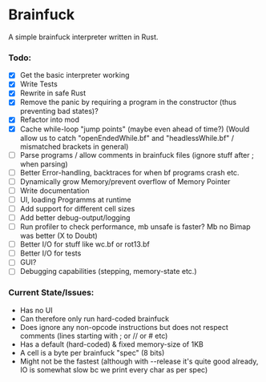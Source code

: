 # Brainfuck
A simple brainfuck interpreter written in Rust.

### Todo:

- [X] Get the basic interpreter working
- [X] Write Tests
- [X] Rewrite in safe Rust
- [X] Remove the panic by requiring a program in the constructor (thus preventing bad states)?
- [X] Refactor into mod
- [X] Cache while-loop "jump points" (maybe even ahead of time?) (Would allow us to catch "openEndedWhile.bf" and "headlessWhile.bf" / mismatched brackets in general)
- [ ] Parse programs / allow comments in brainfuck files (ignore stuff after ; when parsing)
- [ ] Better Error-handling, backtraces for when bf programs crash etc.
- [ ] Dynamically grow Memory/prevent overflow of Memory Pointer
- [ ] Write documentation
- [ ] UI, loading Programms at runtime
- [ ] Add support for different cell sizes
- [ ] Add better debug-output/logging
- [ ] Run profiler to check performance, mb unsafe is faster? Mb no Bimap was better (X to Doubt)
- [ ] Better I/O for stuff like wc.bf or rot13.bf
- [ ] Better I/O for tests
- [ ] GUI?
- [ ] Debugging capabilities (stepping, memory-state etc.)

### Current State/Issues:

- Has no UI
- Can therefore only run hard-coded brainfuck
- Does ignore any non-opcode instructions but does not respect comments (lines starting with ; or // or # etc)
- Has a default (hard-coded) & fixed memory-size of 1KB
- A cell is a byte per brainfuck "spec" (8 bits)
- Might not be the fastest (although with --release it's quite good already, IO is somewhat slow bc we print every char as per spec)
